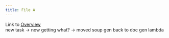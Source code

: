 ```yaml
---
title: File A
---
```

Link to [Overview](../overview)  
new task -> now getting what? -> moved soup gen back to doc gen lambda
